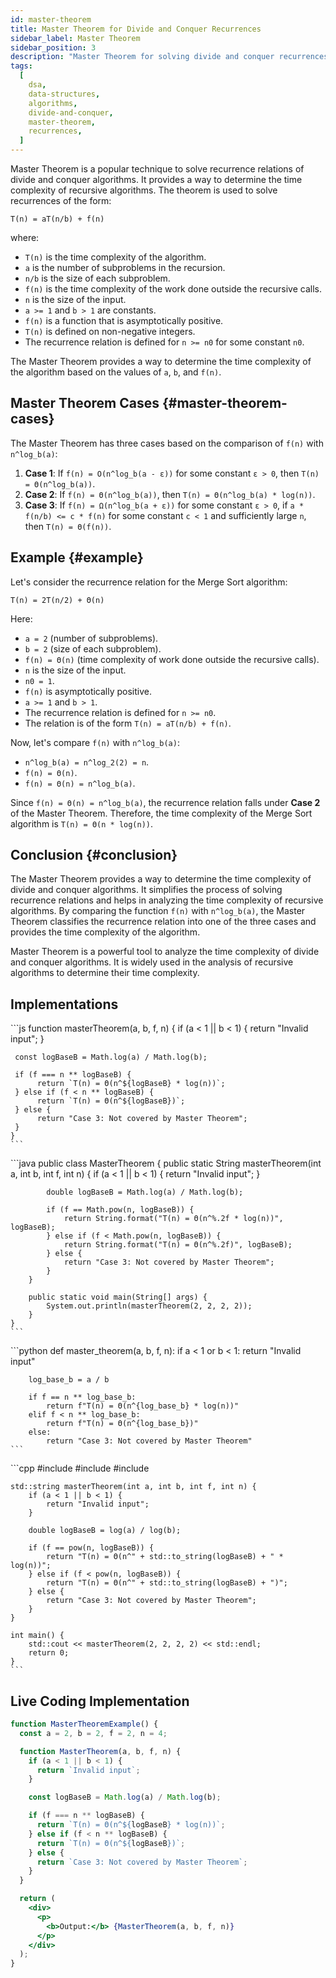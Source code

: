 ```yaml
---
id: master-theorem
title: Master Theorem for Divide and Conquer Recurrences
sidebar_label: Master Theorem
sidebar_position: 3
description: "Master Theorem for solving divide and conquer recurrences. Explained with examples."
tags:
  [
    dsa,
    data-structures,
    algorithms,
    divide-and-conquer,
    master-theorem,
    recurrences,
  ]
---
```


Master Theorem is a popular technique to solve recurrence relations of divide and conquer algorithms. It provides a way to determine the time complexity of recursive algorithms. The theorem is used to solve recurrences of the form:

```plaintext title="Recurrence Relation"
T(n) = aT(n/b) + f(n)
```

where:

- `T(n)` is the time complexity of the algorithm.
- `a` is the number of subproblems in the recursion.
- `n/b` is the size of each subproblem.
- `f(n)` is the time complexity of the work done outside the recursive calls.
- `n` is the size of the input.
- `a >= 1` and `b > 1` are constants.
- `f(n)` is a function that is asymptotically positive.
- `T(n)` is defined on non-negative integers.
- The recurrence relation is defined for `n >= n0` for some constant `n0`.

The Master Theorem provides a way to determine the time complexity of the algorithm based on the values of `a`, `b`, and `f(n)`.

## Master Theorem Cases {#master-theorem-cases}

The Master Theorem has three cases based on the comparison of `f(n)` with `n^log_b(a)`:

1. **Case 1**: If `f(n) = O(n^log_b(a - ε))` for some constant `ε > 0`, then `T(n) = Θ(n^log_b(a))`.
2. **Case 2**: If `f(n) = Θ(n^log_b(a))`, then `T(n) = Θ(n^log_b(a) * log(n))`.
3. **Case 3**: If `f(n) = Ω(n^log_b(a + ε))` for some constant `ε > 0`, if `a * f(n/b) <= c * f(n)` for some constant `c < 1` and sufficiently large `n`, then `T(n) = Θ(f(n))`.

## Example {#example}

Let's consider the recurrence relation for the Merge Sort algorithm:

```plaintext title="Merge Sort Recurrence Relation"
T(n) = 2T(n/2) + Θ(n)
```

Here:

- `a = 2` (number of subproblems).
- `b = 2` (size of each subproblem).
- `f(n) = Θ(n)` (time complexity of work done outside the recursive calls).
- `n` is the size of the input.
- `n0 = 1`.
- `f(n)` is asymptotically positive.
- `a >= 1` and `b > 1`.
- The recurrence relation is defined for `n >= n0`.
- The relation is of the form `T(n) = aT(n/b) + f(n)`.

Now, let's compare `f(n)` with `n^log_b(a)`:

- `n^log_b(a) = n^log_2(2) = n`.
- `f(n) = Θ(n)`.
- `f(n) = Θ(n) = n^log_b(a)`.

Since `f(n) = Θ(n) = n^log_b(a)`, the recurrence relation falls under **Case 2** of the Master Theorem. Therefore, the time complexity of the Merge Sort algorithm is `T(n) = Θ(n * log(n))`.

## Conclusion {#conclusion}

The Master Theorem provides a way to determine the time complexity of divide and conquer algorithms. It simplifies the process of solving recurrence relations and helps in analyzing the time complexity of recursive algorithms. By comparing the function `f(n)` with `n^log_b(a)`, the Master Theorem classifies the recurrence relation into one of the three cases and provides the time complexity of the algorithm.

Master Theorem is a powerful tool to analyze the time complexity of divide and conquer algorithms. It is widely used in the analysis of recursive algorithms to determine their time complexity.

## Implementations

<Tabs>
  <TabItem value="js" label="JavaScript">    
   ```js
    function masterTheorem(a, b, f, n) {
     if (a < 1 || b < 1) {
          return "Invalid input";
     }
    
     const logBaseB = Math.log(a) / Math.log(b);
    
     if (f === n ** logBaseB) {
          return `T(n) = Θ(n^${logBaseB} * log(n))`;
     } else if (f < n ** logBaseB) {
          return `T(n) = Θ(n^${logBaseB})`;
     } else {
          return "Case 3: Not covered by Master Theorem";
     }
    }
    ```
 </TabItem>
 <TabItem value="java" label="Java">
    ```java
    public class MasterTheorem {
        public static String masterTheorem(int a, int b, int f, int n) {
            if (a < 1 || b < 1) {
                return "Invalid input";
            }

            double logBaseB = Math.log(a) / Math.log(b);

            if (f == Math.pow(n, logBaseB)) {
                return String.format("T(n) = Θ(n^%.2f * log(n))", logBaseB);
            } else if (f < Math.pow(n, logBaseB)) {
                return String.format("T(n) = Θ(n^%.2f)", logBaseB);
            } else {
                return "Case 3: Not covered by Master Theorem";
            }
        }

        public static void main(String[] args) {
            System.out.println(masterTheorem(2, 2, 2, 2));
        }
    }
    ```

   </TabItem>
   <TabItem value="python" label="Python">
    ```python
    def master_theorem(a, b, f, n):
        if a < 1 or b < 1:
            return "Invalid input"

        log_base_b = a / b

        if f == n ** log_base_b:
            return f"T(n) = Θ(n^{log_base_b} * log(n))"
        elif f < n ** log_base_b:
            return f"T(n) = Θ(n^{log_base_b})"
        else:
            return "Case 3: Not covered by Master Theorem"
    ```

   </TabItem>
   <TabItem value="cpp" label="C++">
    ```cpp
    #include <iostream>
    #include <cmath>
    #include <string>

    std::string masterTheorem(int a, int b, int f, int n) {
        if (a < 1 || b < 1) {
            return "Invalid input";
        }

        double logBaseB = log(a) / log(b);

        if (f == pow(n, logBaseB)) {
            return "T(n) = Θ(n^" + std::to_string(logBaseB) + " * log(n))";
        } else if (f < pow(n, logBaseB)) {
            return "T(n) = Θ(n^" + std::to_string(logBaseB) + ")";
        } else {
            return "Case 3: Not covered by Master Theorem";
        }
    }

    int main() {
        std::cout << masterTheorem(2, 2, 2, 2) << std::endl;
        return 0;
    }
    ```

   </TabItem>   
</Tabs>

## Live Coding Implementation

```jsx live
function MasterTheoremExample() {
  const a = 2, b = 2, f = 2, n = 4;

  function MasterTheorem(a, b, f, n) {
    if (a < 1 || b < 1) {
      return `Invalid input`;
    }

    const logBaseB = Math.log(a) / Math.log(b);

    if (f === n ** logBaseB) {
      return `T(n) = Θ(n^${logBaseB} * log(n))`;
    } else if (f < n ** logBaseB) {
      return `T(n) = Θ(n^${logBaseB})`;
    } else {
      return `Case 3: Not covered by Master Theorem`;
    }
  }

  return (
    <div>
      <p>
        <b>Output:</b> {MasterTheorem(a, b, f, n)}
      </p>
    </div>
  );
}
```